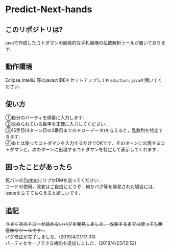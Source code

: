 # Predict-Next-hands

## このリポジトリは?
javaで作成したコトダマンの簡易的な手札循環の乱数解析ツールが置いてあります．

## 動作環境
Eclipse,IntelliJ 等のjavaのIDEをセットアップして`Prediction.java`を開いてください．

## 使い方
①自分のパーティを順番に入力します．<br>
②求められている数字を正確に入力してください．<br>
③15手目(4ターン目の3番目までのドローデータ)を与えると，乱数列を特定できます．<br>
④あとは使ったコトダマンを入力するだけでOKです．そのターンに出現するコトダマンと，次のターンに出現するコトダマンを特定して表示してくれます．<br>

## 困ったことがあったら
乾パンの[Twitter](https://twitter.com/kanpan_kot)にリプかDMを送ってください．
<br>コードの使用，改変はご自由にどうぞ．何かバグ等を発見された場合には，issueを立ててもらえると嬉しいです．

## 追記
~~うまく次のドローが読めないバグを発見しました．
改善するまでは使っても無意味なツールです...~~
<br>バグ修正が完了しました．(2019/4/21/17:33)
<br>パーティをセーブできる機能を追加しました．(2019/4/23/12:52)
